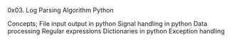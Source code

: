 0x03. Log Parsing
Algorithm Python

Concepts;
File input output in python
Signal handling in python
Data processing
Regular expressions
Dictionaries in python
Exception handling
